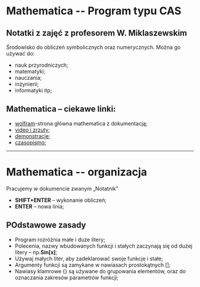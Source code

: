 # Mathematica -- Program typu CAS
## Notatki z  zajęć z profesorem W. Miklaszewskim
Środowisko do obliczeń symbolicznych oraz numerycznych.
Można go używać do:
* nauk przyrodniczych;
* matematyki;
* nauczania;
* inżynierii;
* informatyki itp;
## Mathematica – ciekawe linki:

* [wolfram](http://www.wolfram.com )-strona główna mathematica z dokumentacją;
* [video i zrzuty](http://www.wolfram.com/broadcast/screencasts/);
* [demonstracje](http://demonstrations.wolfram.com);
* [czasopismo](http://www.mathematica-journal.com);

----

# Mathematica -- organizacja

Pracujemy w dokumencie zwanym „Notatnik"
* **SHIFT+ENTER** – wykonanie obliczeń;
* **ENTER** – nowa linia;

## POdstawowe zasady

* Program rozróżnia małe i duże litery;
* Polecenia, nazwy wbudowanych funkcji i stałych zaczynają się od dużej litery – np.**Sin[x]**;
* Używaj małych liter, aby zadeklarować swoje funkcje i stałe;
* Argumenty funkcji są zamykane w nawiasach prostokątnych [];
* Nawiasy klamrowe {} są używane do grupowania elementów, oraz do oznaczania zakresów parametrów funkcji; 
